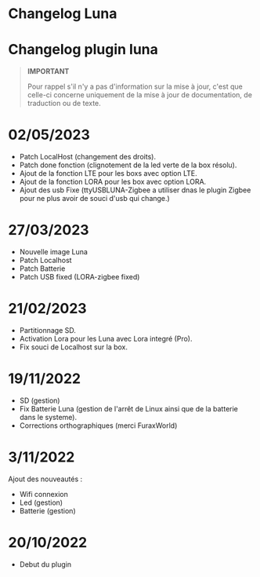 # Changelog Luna

# Changelog plugin luna

>**IMPORTANT**
>
>Pour rappel s'il n'y a pas d'information sur la mise à jour, c'est que celle-ci concerne uniquement de la mise à jour de documentation, de traduction ou de texte.

# 02/05/2023

- Patch LocalHost (changement des droits).
- Patch done fonction (clignotement de la led verte de la box résolu).
- Ajout de la fonction LTE pour les boxs avec option LTE.
- Ajout de la fonction LORA pour les box avec option LORA.
- Ajout des usb Fixe (ttyUSBLUNA-Zigbee a utiliser dnas le plugin Zigbee pour ne plus avoir de souci d'usb qui change.)


# 27/03/2023

- Nouvelle image Luna
- Patch Localhost
- Patch Batterie
- Patch USB fixed (LORA-zigbee fixed)

# 21/02/2023

- Partitionnage SD.
- Activation Lora pour les Luna avec Lora integré (Pro).
- Fix souci de Localhost sur la box.


# 19/11/2022

- SD (gestion)
- Fix Batterie Luna (gestion de l'arrêt de Linux ainsi que de la batterie dans le systeme).
- Corrections orthographiques (merci FuraxWorld)

# 3/11/2022

Ajout des nouveautés : 

- Wifi connexion
- Led (gestion)
- Batterie (gestion)

# 20/10/2022

- Debut du plugin
